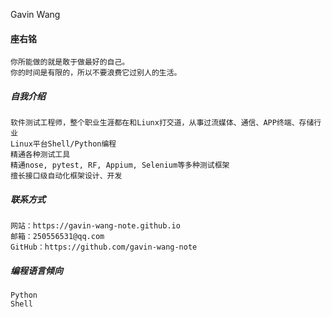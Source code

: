 Gavin Wang


#### 座右铭

    你所能做的就是敢于做最好的自己。
    你的时间是有限的，所以不要浪费它过别人的生活。


##### 自我介绍

    软件测试工程师，整个职业生涯都在和Liunx打交道，从事过流媒体、通信、APP终端、存储行业
    Linux平台Shell/Python编程
    精通各种测试工具
    精通nose, pytest, RF, Appium, Selenium等多种测试框架
    擅长接口级自动化框架设计、开发


#####  联系方式

    网站：https://gavin-wang-note.github.io
    邮箱：250556531@qq.com
    GitHub：https://github.com/gavin-wang-note


##### 编程语言倾向

    Python
    Shell

